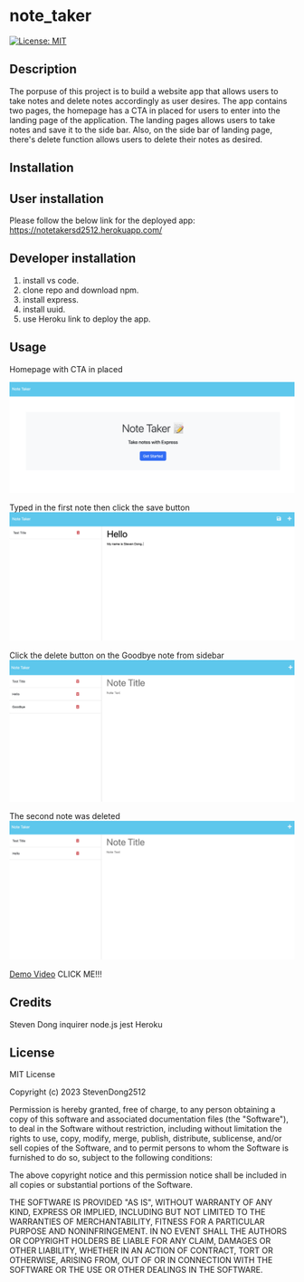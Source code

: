 # note_taker

[![License: MIT](https://img.shields.io/badge/License-MIT-yellow.svg)](https://opensource.org/licenses/MIT)

## Description

The porpuse of this project is to build a website app that allows users to take notes and delete notes accordingly as user desires. The app contains two pages, the homepage has a CTA in placed for users to enter into the landing page of the application. The landing pages allows users to take notes and save it to the side bar. Also, on the side bar of landing page, there's delete function allows users to delete their notes as desired. 
## Installation
## User installation
Please follow the below link for the deployed app: 
https://notetakersd2512.herokuapp.com/
## Developer installation
1. install vs code.
2. clone repo and download npm. 
3. install express.
4. install uuid. 
5. use Heroku link to deploy the app. 


## Usage

Homepage with CTA in placed

![Homepage with CTA in placed](./Assets/Homepage.png)

Typed in the first note then click the save button
![Typed in the first note then click the save button](./Assets/LandingPage1.png)

Click the delete button on the Goodbye note from sidebar
![Click the delete button on the Goodbye note from sidebar](./Assets/Landingpage2.png)

The second note was deleted
![The second note was deleted](./Assets/Landingpage3.png)


[Demo Video](https://drive.google.com/file/d/12BKHqrBW6yeeywx2HnPTn1TqSgd7d69R/view) CLICK ME!!!

## Credits

Steven Dong
inquirer
node.js
jest 
Heroku

## License

MIT License

Copyright (c) 2023 StevenDong2512

Permission is hereby granted, free of charge, to any person obtaining a copy
of this software and associated documentation files (the "Software"), to deal
in the Software without restriction, including without limitation the rights
to use, copy, modify, merge, publish, distribute, sublicense, and/or sell
copies of the Software, and to permit persons to whom the Software is
furnished to do so, subject to the following conditions:

The above copyright notice and this permission notice shall be included in all
copies or substantial portions of the Software.

THE SOFTWARE IS PROVIDED "AS IS", WITHOUT WARRANTY OF ANY KIND, EXPRESS OR
IMPLIED, INCLUDING BUT NOT LIMITED TO THE WARRANTIES OF MERCHANTABILITY,
FITNESS FOR A PARTICULAR PURPOSE AND NONINFRINGEMENT. IN NO EVENT SHALL THE
AUTHORS OR COPYRIGHT HOLDERS BE LIABLE FOR ANY CLAIM, DAMAGES OR OTHER
LIABILITY, WHETHER IN AN ACTION OF CONTRACT, TORT OR OTHERWISE, ARISING FROM,
OUT OF OR IN CONNECTION WITH THE SOFTWARE OR THE USE OR OTHER DEALINGS IN THE
SOFTWARE.
